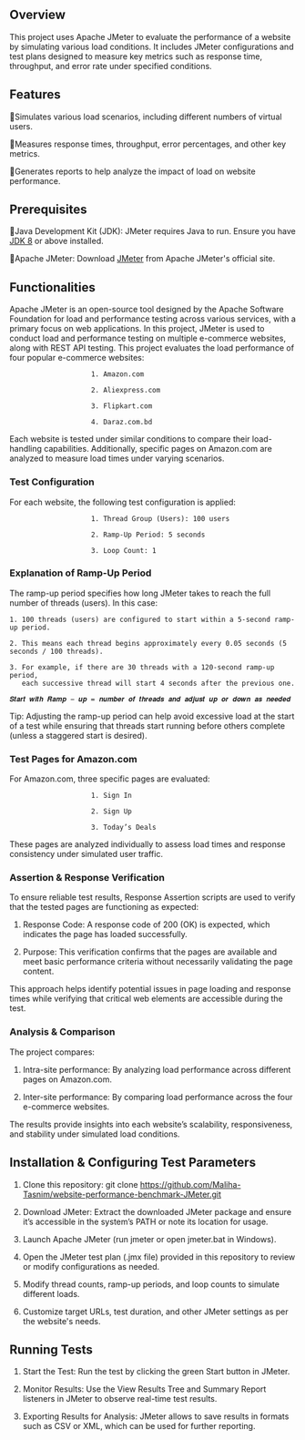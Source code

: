 ## Overview

This project uses Apache JMeter to evaluate the performance of a website by simulating various load conditions. It includes JMeter configurations and test plans designed to measure key metrics such as response time, throughput, and error rate under specified conditions.

## Features

🔹Simulates various load scenarios, including different numbers of virtual users.

🔹Measures response times, throughput, error percentages, and other key metrics.

🔹Generates reports to help analyze the impact of load on website performance.

## Prerequisites

🔹Java Development Kit (JDK): JMeter requires Java to run. Ensure you have [JDK 8](https://www.oracle.com/java/technologies/downloads/#java11?er=221886) or above installed. 

🔹Apache JMeter: Download [JMeter](https://jmeter.apache.org/download_jmeter.cgi) from Apache JMeter's official site. 

## Functionalities

Apache JMeter is an open-source tool designed by the Apache Software Foundation for load and performance testing across various services, with a primary focus on web applications. In this project, JMeter is used to conduct load and performance testing on multiple e-commerce websites, along with REST API testing. This project evaluates the load performance of four popular e-commerce websites:

                        1. Amazon.com
                        
                        2. Aliexpress.com
                        
                        3. Flipkart.com
                        
                        4. Daraz.com.bd


Each website is tested under similar conditions to compare their load-handling capabilities. Additionally, specific pages on Amazon.com are analyzed to measure load times under varying scenarios.


### Test Configuration

For each website, the following test configuration is applied:


                        1. Thread Group (Users): 100 users

                        2. Ramp-Up Period: 5 seconds

                        3. Loop Count: 1


### Explanation of Ramp-Up Period

The ramp-up period specifies how long JMeter takes to reach the full number of threads (users). In this case:


    1. 100 threads (users) are configured to start within a 5-second ramp-up period.

    2. This means each thread begins approximately every 0.05 seconds (5 seconds / 100 threads).

    3. For example, if there are 30 threads with a 120-second ramp-up period, 
       each successive thread will start 4 seconds after the previous one.

    𝑺𝒕𝒂𝒓𝒕 𝒘𝒊𝒕𝒉 𝑹𝒂𝒎𝒑 − 𝒖𝒑 = 𝒏𝒖𝒎𝒃𝒆𝒓 𝒐𝒇 𝒕𝒉𝒓𝒆𝒂𝒅𝒔 𝒂𝒏𝒅 𝒂𝒅𝒋𝒖𝒔𝒕 𝒖𝒑 𝒐𝒓 𝒅𝒐𝒘𝒏 𝒂𝒔 𝒏𝒆𝒆𝒅𝒆𝒅

Tip: Adjusting the ramp-up period can help avoid excessive load at the start of a test while ensuring that threads start running before others complete (unless a staggered start is desired).


### Test Pages for Amazon.com

For Amazon.com, three specific pages are evaluated:


                        1. Sign In

                        2. Sign Up

                        3. Today’s Deals


These pages are analyzed individually to assess load times and response consistency under simulated user traffic.


### Assertion & Response Verification

To ensure reliable test results, Response Assertion scripts are used to verify that the tested pages are functioning as expected:

1. Response Code: A response code of 200 (OK) is expected, which indicates the page has loaded successfully.

2. Purpose: This verification confirms that the pages are available and meet basic performance criteria without necessarily validating the page content.


This approach helps identify potential issues in page loading and response times while verifying that critical web elements are accessible during the test.

### Analysis & Comparison

The project compares:

1. Intra-site performance: By analyzing load performance across different pages on Amazon.com.

2. Inter-site performance: By comparing load performance across the four e-commerce websites.

The results provide insights into each website’s scalability, responsiveness, and stability under simulated load conditions.


## Installation & Configuring Test Parameters

1. Clone this repository:  git clone https://github.com/Maliha-Tasnim/website-performance-benchmark-JMeter.git

2. Download JMeter: Extract the downloaded JMeter package and ensure it’s accessible in the system’s PATH or note its location for usage.

3. Launch Apache JMeter (run jmeter or open jmeter.bat in Windows).

4. Open the JMeter test plan (.jmx file) provided in this repository to review or modify configurations as needed.

5. Modify thread counts, ramp-up periods, and loop counts to simulate different loads.

6. Customize target URLs, test duration, and other JMeter settings as per the website's needs.


## Running Tests

1. Start the Test: Run the test by clicking the green Start button in JMeter.

2. Monitor Results: Use the View Results Tree and Summary Report listeners in JMeter to observe real-time test results.

3. Exporting Results for Analysis: JMeter allows to save results in formats such as CSV or XML, which can be used for further reporting.

